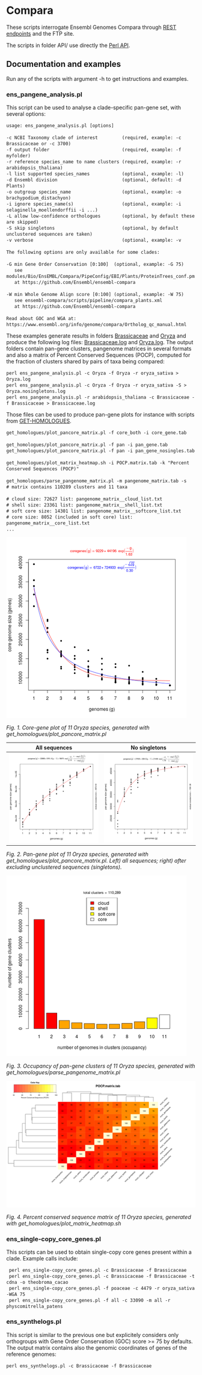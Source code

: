 
# Compara

These scripts interrogate Ensembl Genomes Compara through [REST endpoints](https://rest.ensembl.org) and 
the FTP site.

The scripts in folder API/ use directly the [Perl API](https://www.ensembl.org/info/docs/api/index.html).

## Documentation and examples

Run any of the scripts with argument -h to get instructions and examples.

### ens_pangene_analysis.pl

This script can be used to analyse a clade-specific pan-gene set, with several options:

```
usage: ens_pangene_analysis.pl [options]

-c NCBI Taxonomy clade of interest         (required, example: -c Brassicaceae or -c 3700)
-f output folder                           (required, example: -f myfolder)
-r reference species_name to name clusters (required, example: -r arabidopsis_thaliana)
-l list supported species_names            (optional, example: -l)
-d Ensembl division                        (optional, default: -d Plants)
-o outgroup species_name                   (optional, example: -o brachypodium_distachyon)
-i ignore species_name(s)                  (optional, example: -i selaginella_moellendorffii -i ...)
-L allow low-confidence orthologues        (optional, by default these are skipped)
-S skip singletons                         (optional, by default unclustered sequences are taken)
-v verbose                                 (optional, example: -v

The following options are only available for some clades:

-G min Gene Order Conservation [0:100]  (optional, example: -G 75)
   see modules/Bio/EnsEMBL/Compara/PipeConfig/EBI/Plants/ProteinTrees_conf.pm
   at https://github.com/Ensembl/ensembl-compara

-W min Whole Genome Align score [0:100] (optional, example: -W 75)
   see ensembl-compara/scripts/pipeline/compara_plants.xml
   at https://github.com/Ensembl/ensembl-compara

Read about GOC and WGA at:
https://www.ensembl.org/info/genome/compara/Ortholog_qc_manual.html
```

These examples generate results in folders [Brassicaceae](./Brassicaceae) and [Oryza](./Oryza) and 
produce the following log files: [Brassicaceae.log](./Brassicaceae.log) and [Oryza.log](./Oryza.log).
The output folders contain pan-gene clusters, pangenome matrices in several formats and also a matrix of
Percent Conserved Sequences (POCP), computed for the fraction of clusters shared by pairs of taxa being compared:
```
perl ens_pangene_analysis.pl -c Oryza -f Oryza -r oryza_sativa > Oryza.log
perl ens_pangene_analysis.pl -c Oryza -f Oryza -r oryza_sativa -S > Oryza.nosingletons.log
perl ens_pangene_analysis.pl -r arabidopsis_thaliana -c Brassicaceae -f Brassicaceae > Brassicaceae.log
```

Those files can be used to produce pan-gene plots for instance with scripts from 
[GET-HOMOLOGUES](https://github.com/eead-csic-compbio/get_homologues).

```
get_homologues/plot_pancore_matrix.pl -f core_both -i core_gene.tab

get_homologues/plot_pancore_matrix.pl -f pan -i pan_gene.tab
get_homologues/plot_pancore_matrix.pl -f pan -i pan_gene_nosingles.tab

get_homologues/plot_matrix_heatmap.sh -i POCP.matrix.tab -k "Percent Conserved Sequences (POCP)"

get_homologues/parse_pangenome_matrix.pl -m pangenome_matrix.tab -s
# matrix contains 110289 clusters and 11 taxa

# cloud size: 72627 list: pangenome_matrix__cloud_list.txt
# shell size: 23361 list: pangenome_matrix__shell_list.txt
# soft core size: 14301 list: pangenome_matrix__softcore_list.txt
# core size: 8052 (included in soft core) list: pangenome_matrix__core_list.txt
...
```

![Core pan-gene plot](./Oryza/plots/core_gene.tab_core_both.png)

*Fig. 1. Core-gene plot of 11 Oryza species, generated with get_homologues/plot_pancore_matrix.pl*

All sequences | No singletons
:-------------------------:|:-------------------------:
![Pan pan-gene plot](./Oryza/plots/pan_gene.tab_pan.png) | ![Pan pan-gene plot](./Oryza/plots/pan_gene_nosingles.tab_pan.png)

*Fig. 2. Pan-gene plot of 11 Oryza species, generated with get_homologues/plot_pancore_matrix.pl. 
Left) all sequences; right) after excluding unclustered sequences (singletons).*

![Pan-gene occupancy barplot](./Oryza/plots/pangenome_matrix__shell.png)

*Fig. 3. Occupancy of pan-gene clusters of 11 Oryza species, generated with get_homologues/parse_pangenome_matrix.pl*

![POCP heatmap](./Oryza/plots/POCP.matrix_heatmap.svg)

*Fig. 4. Percent conserved sequence matrix of 11 Oryza species, generated with get_homologues/plot_matrix_heatmap.sh*






### ens_single-copy_core_genes.pl

This scripts can be used to obtain single-copy core genes present within a clade. 
Example calls include:

```
 perl ens_single-copy_core_genes.pl -c Brassicaceae -f Brassicaceae
 perl ens_single-copy_core_genes.pl -c Brassicaceae -f Brassicaceae -t cdna -o theobroma_cacao
 perl ens_single-copy_core_genes.pl -f poaceae -c 4479 -r oryza_sativa -WGA 75
 perl ens_single-copy_core_genes.pl -f all -c 33090 -m all -r physcomitrella_patens

```
### ens_synthelogs.pl

This script is similar to the previous one but explicitely considers only orthogroups with Gene Order Conservation (GOC) score >= 75 by defaults. The output matrix contains also the genomic coordinates of genes of the reference genomes:

```
perl ens_synthelogs.pl -c Brassicaceae -f Brassicaceae
```
